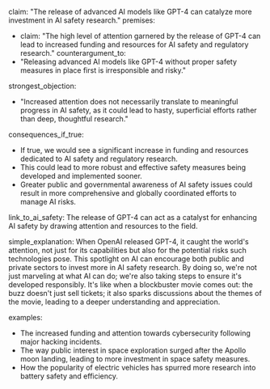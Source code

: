 claim: "The release of advanced AI models like GPT-4 can catalyze more investment in AI safety research."
premises:
  - claim: "The high level of attention garnered by the release of GPT-4 can lead to increased funding and resources for AI safety and regulatory research."
counterargument_to:
  - "Releasing advanced AI models like GPT-4 without proper safety measures in place first is irresponsible and risky."

strongest_objection:
  - "Increased attention does not necessarily translate to meaningful progress in AI safety, as it could lead to hasty, superficial efforts rather than deep, thoughtful research."

consequences_if_true:
  - If true, we would see a significant increase in funding and resources dedicated to AI safety and regulatory research.
  - This could lead to more robust and effective safety measures being developed and implemented sooner.
  - Greater public and governmental awareness of AI safety issues could result in more comprehensive and globally coordinated efforts to manage AI risks.

link_to_ai_safety: The release of GPT-4 can act as a catalyst for enhancing AI safety by drawing attention and resources to the field.

simple_explanation: When OpenAI released GPT-4, it caught the world's attention, not just for its capabilities but also for the potential risks such technologies pose. This spotlight on AI can encourage both public and private sectors to invest more in AI safety research. By doing so, we're not just marveling at what AI can do; we're also taking steps to ensure it's developed responsibly. It's like when a blockbuster movie comes out: the buzz doesn't just sell tickets; it also sparks discussions about the themes of the movie, leading to a deeper understanding and appreciation.

examples:
  - The increased funding and attention towards cybersecurity following major hacking incidents.
  - The way public interest in space exploration surged after the Apollo moon landing, leading to more investment in space safety measures.
  - How the popularity of electric vehicles has spurred more research into battery safety and efficiency.